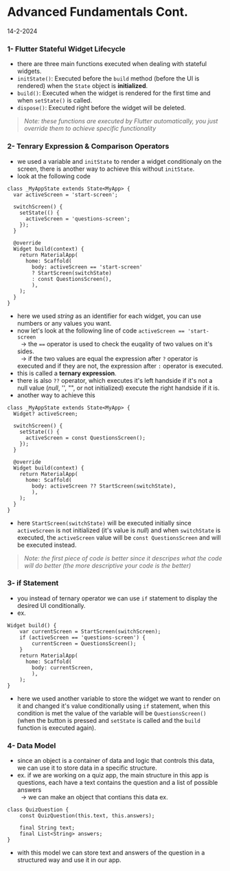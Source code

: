 # Advanced Fundamentals Cont.
14-2-2024

### 1- Flutter Stateful Widget Lifecycle
* there are three main functions executed when dealing with stateful widgets.
* `initState()`: Executed before the `build` method (before the UI is rendered) when the `State` object is **initialized**.
* `build()`: Executed when the widget is rendered for the first time and when `setState()` is called.
* `dispose()`: Executed right before the widget will be deleted.
> *Note: these functions are executed by Flutter automatically, you just override them to achieve specific functionality*

### 2- Tenrary Expression & Comparison Operators
* we used a variable and `initState` to render a widget conditionaly on the screen, there is another way to achieve this without `initState`.
* look at the following code
```
class _MyAppState extends State<MyApp> {
  var activeScreen = 'start-screen';

  switchScreen() {
    setState(() {
      activeScreen = 'questions-screen';
    });
  }

  @override
  Widget build(context) {
    return MaterialApp(
      home: Scaffold(
        body: activeScreen == 'start-screen'
        ? StartScreen(switchState)
        : const QuestionsScreen(),
        ),
    );
  }
}
```
* here we used *string* as an identifier for each widget, you can use numbers or any values you want.
* now let's look at the following line of code `activeScreen == 'start-screen`<br>
&nbsp; -> the `==` operator is used to check the euqality of two values on it's sides.<br>
&nbsp; -> if the two values are equal the expression after `?` operator is executed and if they are not, the expression after `:` operator is executed.
* this is called a **ternary expression**.
* there is also `??` operator, which executes it's left handside if it's not a null value (*null*, '', "", or not initialized) execute the right handside if it is.
* another way to achieve this
```
class _MyAppState extends State<MyApp> {
  Widget? activeScreen;

  switchScreen() {
    setState(() {
      activeScreen = const QuestionsScreen();
    });
  }

  @override
  Widget build(context) {
    return MaterialApp(
      home: Scaffold(
        body: activeScreen ?? StartScreen(switchState),
        ),
    );
  }
}
```
* here `StartScreen(switchState)` will be executed initially since `activeScreen` is not initialized (it's value is *null*) and when `switchState` is executed, the `activeScreen` value will be `const QuestionsScreen` and will be executed instead.
> *Note: the first piece of code is better since it descripes what the code will do better (the more descriptive your code is the better)*

### 3- if Statement
* you instead of ternary operator we can use `if` statement to display the desired UI conditionally.
* ex.
```
Widget build() {
    var currentScreen = StartScreen(switchScreen);
    if (activeScreen == 'questions-screen') {
        currentScreen = QuestionsScreen();
    }
    return MaterialApp(
      home: Scaffold(
        body: currentScreen,
        ),
    );
}
```
* here we used another variable to store the widget we want to render on it and changed it's value conditionally using `if` statement, when this condition is met the value of the variable will be `QuestionsScreen()` (when the button is pressed and `setState` is called and the `build` function is executed again).


### 4- Data Model
* since an object is a container of data and logic that controls this data, we can use it to store data in a specific structure.
* ex. if we are working on a quiz app, the main structure in this app is questions, each have a text contains the question and a list of possible answers<br>
&nbsp; -> we can make an object that contians this data ex.
```
class QuizQuestion {
    const QuizQuestion(this.text, this.answers);

    final String text;
    final List<String> answers;
}
```
* with this model we can store text and answers of the question in a structured way and use it in our app.
